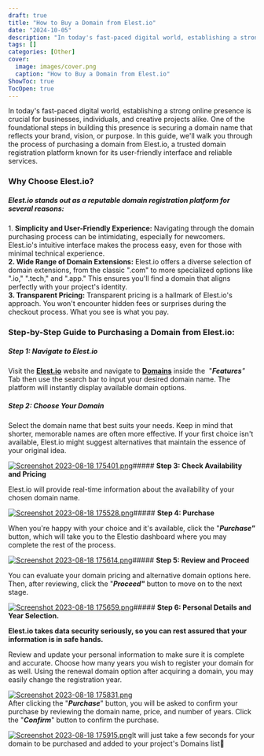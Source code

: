 ```yaml
---
draft: true
title: "How to Buy a Domain from Elest.io"
date: "2024-10-05"
description: "In today's fast-paced digital world, establishing a strong online presence is crucial for businesses, individuals, and creative projects alike. One of the foundational steps in building this presence is securing a domain name that reflects your brand, vision, or purpose. In this guide, we'll walk you"
tags: []
categories: [Other]
cover:
  image: images/cover.png
  caption: "How to Buy a Domain from Elest.io"
ShowToc: true
TocOpen: true
---
```



In today's fast\-paced digital world, establishing a strong online presence is crucial for businesses, individuals, and creative projects alike. One of the foundational steps in building this presence is securing a domain name that reflects your brand, vision, or purpose. In this guide, we'll walk you through the process of purchasing a domain from Elest.io, a trusted domain registration platform known for its user\-friendly interface and reliable services.

### Why Choose Elest.io?

##### Elest.io stands out as a reputable domain registration platform for several reasons:

  
1\. **Simplicity and User\-Friendly Experience:** Navigating through the domain purchasing process can be intimidating, especially for newcomers. Elest.io's intuitive interface makes the process easy, even for those with minimal technical experience.  
**2\. Wide Range of Domain Extensions:** Elest.io offers a diverse selection of domain extensions, from the classic ".com" to more specialized options like ".io," ".tech," and ".app." This ensures you'll find a domain that aligns perfectly with your project's identity.  
**3\. Transparent Pricing:** Transparent pricing is a hallmark of Elest.io's approach. You won't encounter hidden fees or surprises during the checkout process. What you see is what you pay.

### Step\-by\-Step Guide to Purchasing a Domain from Elest.io:

##### **Step 1: Navigate to Elest.io**

Visit the [**Elest.io**](https://elest.io/?ref=blog.elest.io) website and navigate to [**Domains**](https://elest.io/domains?ref=blog.elest.io) inside the  "***Features**"* Tab then use the search bar to input your desired domain name. The platform will instantly display available domain options.  


##### **Step 2: Choose Your Domain**

Select the domain name that best suits your needs. Keep in mind that shorter, memorable names are often more effective. If your first choice isn't available, Elest.io might suggest alternatives that maintain the essence of your original idea.

[![Screenshot 2023-08-18 175401.png](https://docs.elest.io/uploads/images/gallery/2023-08/scaled-1680-/screenshot-2023-08-18-175401.png)](https://docs.elest.io/uploads/images/gallery/2023-08/screenshot-2023-08-18-175401.png?ref=blog.elest.io)##### **Step 3: Check Availability and Pricing**

Elest.io will provide real\-time information about the availability of your chosen domain name.

[![Screenshot 2023-08-18 175528.png](https://docs.elest.io/uploads/images/gallery/2023-08/scaled-1680-/screenshot-2023-08-18-175528.png)](https://docs.elest.io/uploads/images/gallery/2023-08/screenshot-2023-08-18-175528.png?ref=blog.elest.io)##### **Step 4: Purchase**

When you're happy with your choice and it's available, click the "***Purchase"*** button, which will take you to the Elestio dashboard where you may complete the rest of the process.

[![Screenshot 2023-08-18 175614.png](https://docs.elest.io/uploads/images/gallery/2023-08/scaled-1680-/screenshot-2023-08-18-175614.png)](https://docs.elest.io/uploads/images/gallery/2023-08/screenshot-2023-08-18-175614.png?ref=blog.elest.io)##### **Step 5: Review and Proceed**

You can evaluate your domain pricing and alternative domain options here. Then, after reviewing, click the "***Proceed"*** button to move on to the next stage.

[![Screenshot 2023-08-18 175659.png](https://docs.elest.io/uploads/images/gallery/2023-08/scaled-1680-/screenshot-2023-08-18-175659.png)](https://docs.elest.io/uploads/images/gallery/2023-08/screenshot-2023-08-18-175659.png?ref=blog.elest.io)##### **Step 6: Personal Details and Year Selection.**

**Elest.io takes data security seriously, so you can rest assured that your information is in safe hands.**

Review and update your personal information to make sure it is complete and accurate. Choose how many years you wish to register your domain for as well. Using the renewal domain option after acquiring a domain, you may easily change the registration year.

[![Screenshot 2023-08-18 175831.png](https://docs.elest.io/uploads/images/gallery/2023-08/scaled-1680-/screenshot-2023-08-18-175831.png)](https://docs.elest.io/uploads/images/gallery/2023-08/screenshot-2023-08-18-175831.png?ref=blog.elest.io)  
After clicking the "***Purchase***" button, you will be asked to confirm your purchase by reviewing the domain name, price, and number of years. Click the "***Confirm***" button to confirm the purchase.

[![Screenshot 2023-08-18 175915.png](https://docs.elest.io/uploads/images/gallery/2023-08/scaled-1680-/screenshot-2023-08-18-175915.png)](https://docs.elest.io/uploads/images/gallery/2023-08/screenshot-2023-08-18-175915.png?ref=blog.elest.io)It will just take a few seconds for your domain to be purchased and added to your project's Domains list🚀



